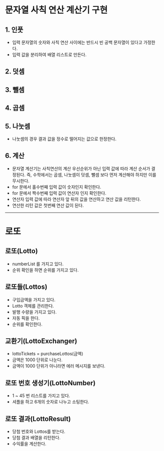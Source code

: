 # 문자열 사칙 연산 계산기 구현

## 1. 인풋

- 입력 문자열의 숫자와 사칙 연산 사이에는 반드시 빈 공백 문자열이 있다고 가정한다.
- 입력 값을 분리하여 배열 리스트로 만든다.

## 2. 덧셈

## 3. 뺄셈

## 4. 곱셈

## 5. 나눗셈

- 나눗셈의 경우 결과 값을 정수로 떨어지는 값으로 한정한다.

## 6. 계산

- 문자열 계산기는 사칙연산의 계산 우선순위가 아닌 입력 값에 따라 계산 순서가 결정된다. 즉, 수학에서는 곱셈, 나눗셈이 덧셈, 뺄셈 보다 먼저 계산해야 하지만 이를 무시한다.
- for 문에서 홀수번째 입력 값이 숫자인지 확인한다.
- for 문에서 짝수번째 입력 값이 연산자 인지 확인한다.
- 연산자 입력 값에 따라 연산자 앞 뒤의 값을 연산하고 연산 값을 리턴한다.
- 연산한 리턴 값은 첫번째 연산 값이 된다.

---

# 로또

## 로또(Lotto)
- numberList 를 가지고 있다.
- 순위 확인을 하면 순위를 가지고 있다.

## 로또들(Lottos)
- 구입금액을 가지고 있다.
- Lotto 객체를 관리한다.
- 발행 수량을 가지고 있다.
- 자동 픽을 한다.
- 순위를 확인한다.

## 교환기(LottoExchanger)
- lottoTickets = purchaseLottos(금액)
- 금액은 1000 단위로 나눈다.
- 금액이 1000 단위가 아니라면 에러 메시지를 보낸다.

## 로또 번호 생성기(LottoNumber)
- 1 ~ 45 번 리스트를 가지고 있다.
- 셔플을 하고 6개의 숫자로 나누고 소팅한다.

## 로또 결과(LottoResult)
- 당첨 번호와 Lottos를 받는다.
- 당첨 결과 배열을 리턴한다.
- 수익률을 계산한다.

